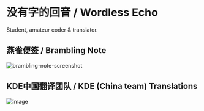 # 没有字的回音 / Wordless Echo
Student, amateur coder & translator.

## 燕雀便签 / Brambling Note
![brambling-note-screenshot](https://user-images.githubusercontent.com/12007025/122680574-6dee8000-d222-11eb-9b0c-e328813774f5.PNG)

## KDE中国翻译团队 / KDE (China team) Translations
![image](https://user-images.githubusercontent.com/12007025/137736313-7786235d-fa67-47e0-8baa-7d19473ac58a.png)
